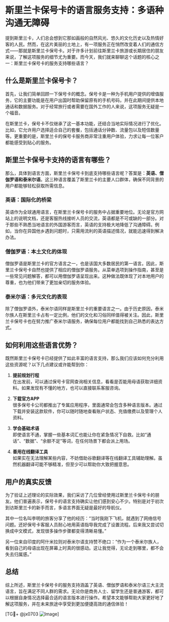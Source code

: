 # 斯里兰卡保号卡的语言服务支持：多语种沟通无障碍

提到斯里兰卡，人们总会想到它那如画般的自然风光、悠久的文化历史以及热情好客的人民。然而，在这片美丽的土地上，有一项服务正在悄然改变着人们的通信方式——那就是斯里兰卡保号卡。对于许多计划前往斯里兰卡旅游或长期居住的朋友来说，了解这项服务的细节尤为重要。而今天，我们就来聊聊这个话题的核心之一：斯里兰卡保号卡的服务支持哪些语言？

## 什么是斯里兰卡保号卡？

首先，让我们简单回顾一下保号卡的概念。保号卡是一种为手机用户提供的增值服务，它的主要功能是在用户出国时帮助保留原有的手机号码，并在此期间提供本地通话和数据服务。对于经常旅行或者需要在国外工作的人来说，这项服务无疑是一个福音。

在斯里兰卡，保号卡不仅继承了这一基本功能，还结合当地实际情况进行了优化。比如，它允许用户选择适合自己的套餐，包括通话分钟数、流量包以及短信数量等。更重要的是，斯里兰卡的保号卡服务商非常注重用户体验，力求让每一位客户都能感受到贴心的服务。

## 斯里兰卡保号卡支持的语言有哪些？

那么，具体到语言方面，斯里兰卡保号卡到底支持哪些语言呢？答案是：**英语、僧伽罗语和泰米尔语**。这三种语言覆盖了斯里兰卡的主要人口群体，确保不同背景的用户都能够轻松获取所需信息。

### 英语：国际化的桥梁

英语作为全球通用语言，在斯里兰卡保号卡的服务中占据重要地位。无论是官方网站上的说明文档，还是客服热线接听人员的交流，英语都是不可或缺的一部分。对于那些不熟悉当地语言的外国游客而言，英语的支持极大地降低了沟通障碍。例如，当你在异国他乡遇到问题时，只需用流利的英语描述情况，就能迅速得到解决办法。

### 僧伽罗语：本土文化的体现

僧伽罗语是斯里兰卡的官方语言之一，也是该国大多数居民的第一语言。因此，斯里兰卡保号卡自然也提供了相应的僧伽罗语服务。从菜单选项到操作指南，甚至是一些常见问题解答，都可以用僧伽罗语呈现出来。这种做法既体现了对本地用户的尊重，也为他们带来了更加亲切的服务体验。

### 泰米尔语：多元文化的表现

除了僧伽罗语外，泰米尔语同样是斯里兰卡的重要语言之一。由于历史原因，泰米尔族人在斯里兰卡占有一定比例，他们的文化和习俗同样值得被关注。因此，斯里兰卡保号卡也在努力推广泰米尔语服务，确保每位用户都能找到自己熟悉的表达方式。

## 如何利用这些语言优势？

既然斯里兰卡保号卡已经提供了如此丰富的语言支持，那么我们应该如何充分利用这些资源呢？以下几点建议或许能帮到你：

1. **提前规划行程**  
   在出发前，可以通过保号卡官网查询相关信息，看看是否能用母语获取详细资料。如果发现有不懂的地方，也可以直接联系客服咨询。

2. **下载官方APP**  
   很多保号卡公司都推出了专属应用程序，里面通常会包含多种语言版本。通过下载并安装这款软件，你可以随时随地查看账户状态、充值缴费以及管理个人资料。

3. **学会基础术语**  
   即使语言不通，掌握一些基本词汇也能让你在紧急情况下自救。比如“通话”、“数据”、“余额不足”等词，在任何场景下都会派上用场。

4. **善用在线翻译工具**  
   如果实在无法理解某些内容，不妨借助谷歌翻译等在线翻译工具辅助理解。虽然机器翻译可能不够精准，但至少可以帮助你大致把握意思。

## 用户的真实反馈

为了验证上述理论的实际效果，我们采访了几位曾经使用过斯里兰卡保号卡的朋友。他们普遍表示，保号卡的语言支持确实让他们感到安心不少。特别是对于初次到访斯里兰卡的新手而言，多语言界面无疑是最好的导航仪。

其中一位名叫李明的旅客分享了他的经历：“当时我刚下飞机，就遇到了网络信号问题。还好保号卡客服人员耐心地用英语指导我完成了设置流程。后来我又尝试切换成中文模式，发现很多操作步骤都变得清晰易懂。”

另一位来自印度的阿什米拉则对泰米尔语支持赞不绝口：“作为一个泰米尔族人，看到自己的母语出现在屏幕上时真的很感动。这让我觉得，无论走到哪里，都不会失去归属感。”

## 总结

综上所述，斯里兰卡保号卡的服务支持涵盖了英语、僧伽罗语和泰米尔语三大主流语言，旨在满足不同人群的需求。无论你是商务人士、留学生还是普通游客，都可以根据自身情况选择最合适的语言版本进行操作。希望本文能够帮助大家更好地了解这项服务，并在未来旅途中享受到更加便捷高效的通信体验！

[TG💪+ @jx0703 ![Image](https://github.com/user-attachments/assets/dbca1d08-cadb-493c-b0ec-ad6f7a83f270)]